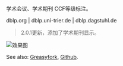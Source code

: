 学术会议、学术期刊 CCF等级标注。

dblp.org | dblp.uni-trier.de | dblp.dagstuhl.de

> 2.0.1更新，添加了学术期刊显示。

![效果图](https://cdn.jsdelivr.net/gh/symant233/PublicTools/dblp.uni-trier.de/view.png)

See also: [Greasyfork](https://greasyfork.org/zh-CN/scripts/435874-dblp-uni-trier-de-ccf%E7%AD%89%E7%BA%A7%E6%A0%87%E6%B3%A8), [Github](https://github.com/symant233/PublicTools).
